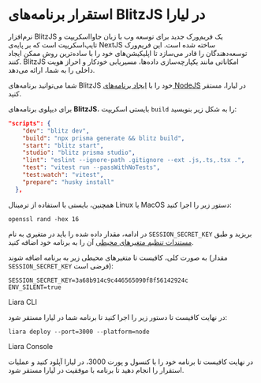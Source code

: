 # استقرار برنامه‌های BlitzJS در لیارا

نرم‌افزار BlitzJS یک فریم‌ورک جدید برای توسعه وب با زبان جاوااسکریپت و تایپ‌اسکریپت است که بر پایه‌ی NextJS ساخته شده است. این فریم‌ورک توسعه‌دهندگان را قادر می‌سازد تا اپلیکیشن‌های خود را با ساده‌ترین روش ممکن ایجاد کنند. BlitzJS امکاناتی مانند یکپارچه‌سازی داده‌ها، مسیریابی خودکار و احراز هویت داخلی را به شما، ارائه می‌دهد.

شما می‌توانید برنامه‌های BlitzJS خود را با [ایجاد برنامه‌های NodeJS](../../how-tos/create-app.md) در لیارا، مستقر کنید.

برای دیپلوی برنامه‌های **BlitzJS**، بایستی اسکریپت `build` را به شکل زیر بنویسید:

```json
"scripts": {
    "dev": "blitz dev",
    "build": "npx prisma generate && blitz build",
    "start": "blitz start",
    "studio": "blitz prisma studio",
    "lint": "eslint --ignore-path .gitignore --ext .js,.ts,.tsx .",
    "test": "vitest run --passWithNoTests",
    "test:watch": "vitest",
    "prepare": "husky install"
  },
```

همچنین، بایستی با استفاده از ترمینال Linux یا MacOS دستور زیر را اجرا کنید:

```
openssl rand -hex 16
```

در ادامه، مقدار داده شده را باید در متغیری به نام `SESSION_SECRET_KEY` بریزید و طبق [مستندات تنظیم متغیرهای محیطی](../../../../details/envs.md) آن را به برنامه خود اضافه کنید.

به صورت کلی، کافیست تا متغیرهای محیطی زیر به برنامه اضافه شوند (مقدار `SESSION_SECRET_KEY` فرضی است): 

```
SESSION_SECRET_KEY=3a68b914c9c446565090f8f56142924c
ENV_SILENT=true
```

Liara CLI

در نهایت کافیست تا دستور زیر را اجرا کنید تا برنامه شما در لیارا مستقر شود:

```
liara deploy --port=3000 --platform=node
```

Liara Console



در نهایت کافیست تا برنامه خود را با کنسول و پورت 3000، در لیارا آپلود کنید و عملیات استقرار را انجام دهید تا برنامه با موفقیت در لیارا مستقر شود.




